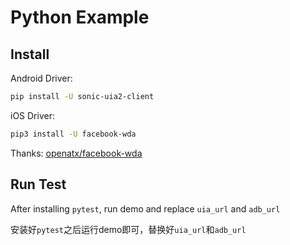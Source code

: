 # Python Example

## Install

Android Driver:
```bash
pip install -U sonic-uia2-client
```

iOS Driver:
```bash
pip3 install -U facebook-wda
```
Thanks: [openatx/facebook-wda](https://github.com/openatx/facebook-wda)

## Run Test
After installing `pytest`, run demo and replace `uia_url` and `adb_url`

安装好`pytest`之后运行demo即可，替换好`uia_url`和`adb_url`